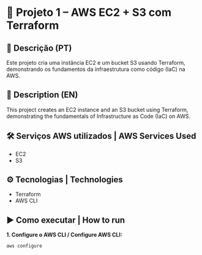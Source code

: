 # 🚀 Projeto 1 – AWS EC2 + S3 com Terraform

## 📌 Descrição (PT)
Este projeto cria uma instância EC2 e um bucket S3 usando Terraform, demonstrando os fundamentos da infraestrutura como código (IaC) na AWS.

## 📌 Description (EN)
This project creates an EC2 instance and an S3 bucket using Terraform, demonstrating the fundamentals of Infrastructure as Code (IaC) on AWS.

## 🛠️ Serviços AWS utilizados | AWS Services Used
- EC2
- S3

## ⚙️ Tecnologias | Technologies
- Terraform
- AWS CLI

## ▶️ Como executar | How to run

**1. Configure o AWS CLI / Configure AWS CLI:**
```bash
aws configure







 
